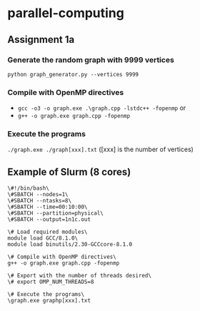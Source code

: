 # parallel-computing

## Assignment 1a

### Generate the random graph with 9999 vertices
`python graph_generator.py --vertices 9999`

### Compile with OpenMP directives
- `gcc -o3 -o graph.exe .\graph.cpp -lstdc++ -fopenmp` or
- `g++ -o graph.exe graph.cpp -fopenmp`

### Execute the programs
`./graph.exe ./graph[xxx].txt` ([xxx] is the number of vertices)

## Example of Slurm (8 cores)
```
\#!/bin/bash\
\#SBATCH --nodes=1\
\#SBATCH --ntasks=8\
\#SBATCH --time=00:10:00\
\#SBATCH --partition=physical\
\#SBATCH --output=1n1c.out

\# Load required modules\
module load GCC/8.1.0\
module load binutils/2.30-GCCcore-8.1.0

\# Compile with OpenMP directives\
g++ -o graph.exe graph.cpp -fopenmp

\# Export with the number of threads desired\
\# export OMP_NUM_THREADS=8

\# Execute the programs\
\graph.exe graphp[xxx].txt
```